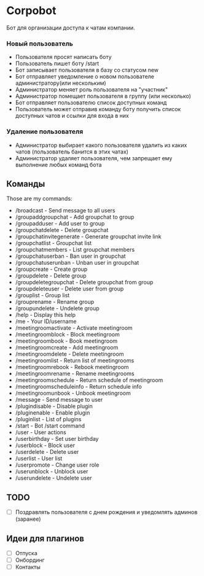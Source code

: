 # Corpobot

Бот для организации доступа к чатам компании.

### Новый пользователь

- Пользователя просят написать боту
- Пользователь пишет боту /start
- Бот записывает пользователя в базу со статусом new
- Бот отправляет уведомление о новом пользователе администратору(или нескольким)
- Администратор меняет роль пользователя на "участник"
- Администратор помещает пользователя в группу (или несколько)
- Бот отправляет пользователю список доступных команд
- Пользователь может отправив команду боту получить список доступных чатов и ссылки для входа в них

### Удаление пользователя

- Администратор выбирает какого пользователя удалить из каких чатов (пользователь банится в этих чатах)
- Администратор удаляет пользователя, чем запрещает ему выполнение любых команд бота

## Команды

Those are my commands: 
- /broadcast - Send message to all users
- /groupaddgroupchat - Add groupchat to group
- /groupadduser - Add user to group
- /groupchatdelete - Delete groupchat
- /groupchatinvitegenerate - Generate groupchat invite link
- /groupchatlist - Groupchat list
- /groupchatmembers - List groupchat members
- /groupchatuserban - Ban user in groupchat
- /groupchatuserunban - Unban user in groupchat
- /groupcreate - Create group
- /groupdelete - Delete group
- /groupdeletegroupchat - Delete groupchat from group
- /groupdeleteuser - Delete user from group
- /grouplist - Group list
- /grouprename - Rename group
- /groupundelete - Undelete group
- /help - Display this help
- /me - Your ID/username
- /meetingroomactivate - Activate meetingroom
- /meetingroomblock - Block meetingroom
- /meetingroombook - Book meetingroom
- /meetingroomcreate - Add meetingroom
- /meetingroomdelete - Delete meetingroom
- /meetingroomlist - Return list of meetingrooms
- /meetingroomrebook - Rebook meetingroom
- /meetingroomrename - Rename meetingrooms
- /meetingroomschedule - Return schedule of meetingroom
- /meetingroomscheduleinfo - Return schedule info
- /meetingroomunbook - Unbook meetingroom
- /message - Send message to user
- /plugindisable - Disable plugin
- /pluginenable - Enable plugin
- /pluginlist - List of plugins
- /start - Bot /start command
- /user - User actions
- /userbirthday - Set user birthday
- /userblock - Block user
- /userdelete - Delete user
- /userlist - User list
- /userpromote - Change user role
- /userunblock - Unblock user
- /userundelete - Undelete user

## TODO
- [ ] Поздравлять пользователя с днем рождения и уведомлять админов (заранее)

## Идеи для плагинов
- [ ] Отпуска
- [ ] Онбординг
- [ ] Контакты
